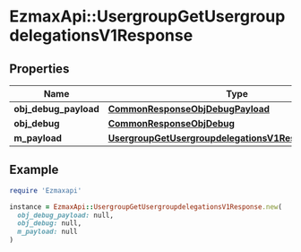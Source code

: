 # EzmaxApi::UsergroupGetUsergroupdelegationsV1Response

## Properties

| Name | Type | Description | Notes |
| ---- | ---- | ----------- | ----- |
| **obj_debug_payload** | [**CommonResponseObjDebugPayload**](CommonResponseObjDebugPayload.md) |  |  |
| **obj_debug** | [**CommonResponseObjDebug**](CommonResponseObjDebug.md) |  | [optional] |
| **m_payload** | [**UsergroupGetUsergroupdelegationsV1ResponseMPayload**](UsergroupGetUsergroupdelegationsV1ResponseMPayload.md) |  |  |

## Example

```ruby
require 'Ezmaxapi'

instance = EzmaxApi::UsergroupGetUsergroupdelegationsV1Response.new(
  obj_debug_payload: null,
  obj_debug: null,
  m_payload: null
)
```

